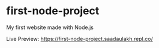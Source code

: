 # first-node-project
My first website made with Node.js

Live Preview: https://first-node-project.saadaulakh.repl.co/